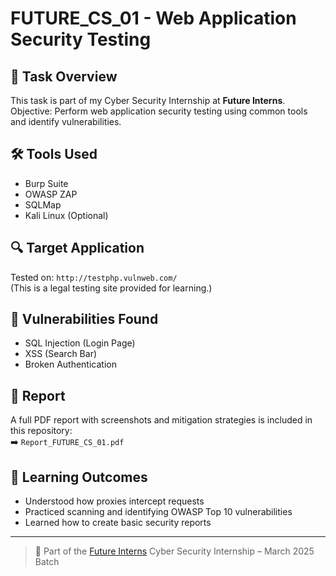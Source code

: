 # FUTURE_CS_01 - Web Application Security Testing

## 🚀 Task Overview
This task is part of my Cyber Security Internship at **Future Interns**.  
Objective: Perform web application security testing using common tools and identify vulnerabilities.

## 🛠️ Tools Used
- Burp Suite
- OWASP ZAP
- SQLMap
- Kali Linux (Optional)

## 🔍 Target Application
Tested on: `http://testphp.vulnweb.com/`  
(This is a legal testing site provided for learning.)

## 🧪 Vulnerabilities Found
- SQL Injection (Login Page)
- XSS (Search Bar)
- Broken Authentication

## 📝 Report
A full PDF report with screenshots and mitigation strategies is included in this repository:  
➡️ `Report_FUTURE_CS_01.pdf`

## 🎯 Learning Outcomes
- Understood how proxies intercept requests
- Practiced scanning and identifying OWASP Top 10 vulnerabilities
- Learned how to create basic security reports

---

> 🔗 Part of the [Future Interns](https://futureinterns.com) Cyber Security Internship – March 2025 Batch

